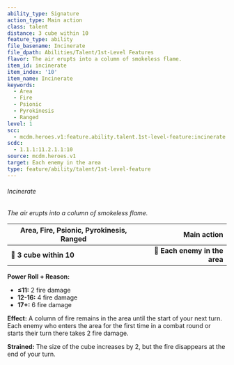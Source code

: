 ```yaml
---
ability_type: Signature
action_type: Main action
class: talent
distance: 3 cube within 10
feature_type: ability
file_basename: Incinerate
file_dpath: Abilities/Talent/1st-Level Features
flavor: The air erupts into a column of smokeless flame.
item_id: incinerate
item_index: '10'
item_name: Incinerate
keywords:
  - Area
  - Fire
  - Psionic
  - Pyrokinesis
  - Ranged
level: 1
scc:
  - mcdm.heroes.v1:feature.ability.talent.1st-level-feature:incinerate
scdc:
  - 1.1.1:11.2.1.1:10
source: mcdm.heroes.v1
target: Each enemy in the area
type: feature/ability/talent/1st-level-feature
---
```


###### Incinerate

*The air erupts into a column of smokeless flame.*

| **Area, Fire, Psionic, Pyrokinesis, Ranged** |               **Main action** |
| -------------------------------------------- | ----------------------------: |
| **📏 3 cube within 10**                      | **🎯 Each enemy in the area** |

**Power Roll + Reason:**

- **≤11:** 2 fire damage
- **12-16:** 4 fire damage
- **17+:** 6 fire damage

**Effect:** A column of fire remains in the area until the start of your next turn. Each enemy who enters the area for the first time in a combat round or starts their turn there takes 2 fire damage.

**Strained:** The size of the cube increases by 2, but the fire disappears at the end of your turn.
